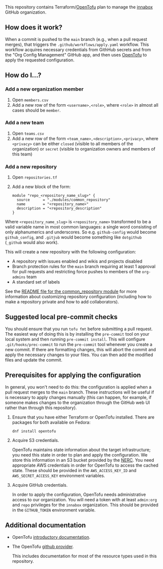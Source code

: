 This repository contains Terraform/[OpenTofu] plan to manage the [innabox] GitHub organization.


[innabox]: https://github.com/innabox
[opentofu]: https://opentofu.org/

## How does it work?

When a commit is pushed to the `main` branch (e.g., when a pull request merges), that triggers the `.github/workflows/apply.yaml` workflow. This workflow acquires necessary credentials from GithHub secrets and from the "Org Config Management" GitHub app, and then uses [OpenTofu] to apply the requested configuration.

## How do I...?

### Add a new organization member

1. Open `members.csv`
1. Add a new row of the form `<username>,<role>`, where `<role>` in almost all cases should be `member`.

### Add a new team

1. Open `teams.csv`
1. Add a new row of the form `<team_name>,<description>,<privacy>`, where `<privacy>` can be either `closed` (visible to all members of the organization) or `secret` (visible to organization owners and members of this team)

### Add a new repository

1. Open `repositories.tf`
1. Add a new block of the form:

    ```
    module "repo_<repository_name_slug>" {
      source      = "./modules/common_repository"
      name        = "<repository_name>"
      description = "<repository_description"
    }
    ```

Where `<repository_name_slug>` is `<repository_name>` transformed to be a valid variable name in most common languages: a single word consisting of only alphanumerics and underscores. So e.g. `github-config` would become `github_config`, and `.gitjub` would become something like `dotgithub` (`_github` would also work).

This will create a new repository with the following configuration:

- A repository with issues enabled and wikis and projects disabled
- Branch protection rules for the `main` branch requiring at least 1 approval for pull requests and restricting force pushes to members of the `org-admins` team
- A standard set of labels

See the [README file for the common_repository module][common_repository] for more information about customizing repository configuration (including how to make a repository private and how to add collaborators).

[common_repository]: ./modules/common_repository/

## Suggested local pre-commit checks

You should ensure that you run `tofu fmt` before submitting a pull request. The easiest way of doing this is by installing the `pre-commit` tool on your local system and then running `pre-commit install`. This will configure `.git/hooks/prec-commit` to run the `pre-commit` tool whenever you create a new commit. If there are formatting changes, this will abort the commit and apply the necessary changes to your files. You can then add the modified files and update the commit.

## Prerequisites for applying the configuration

In general, you won't need to do this: the configuration is applied when a pull request merges to the `main` branch. These instructions will be useful if is necessary to apply changes manually (this can happen, for example, if someone makes changes to the organization through the GitHub web UI rather than through this repository).

1. Ensure that you have either Terraform or OpenTofu installed. There are packages for both available on Fedora:

    ```
    dnf install opentofu
    ```

1. Acquire S3 credentials.

    OpenTofu maintains state information about the target infrastructure; you need this state in order to plan and apply the configuration. We store this information in an S3 bucket provided by the [NERC]. You need appropriate AWS credentials in order for OpenTofu to access the cached state. These should be provided in the `AWS_ACCESS_KEY_ID` and `AWS_SECRET_ACCESS_KEY` environment variables.

1. Acquire GitHub credentials.

    In order to apply the configuration, OpenTofu needs administrative access to our organization. You will need a token with at least `admin:org` and `repo` privileges for the `innabox` organization. This should be provided in the `GITHUB_TOKEN` environment variable.

[nerc]: https://nerc.mghpcc.org/

## Additional documentation

- OpenTofu [introductory documentation](https://opentofu.org/docs/intro/).

- The OpenTofu [github provider](https://search.opentofu.org/provider/opentofu/github/v6.3.0).

  This includes documentation for most of the resource types used in this repository.
